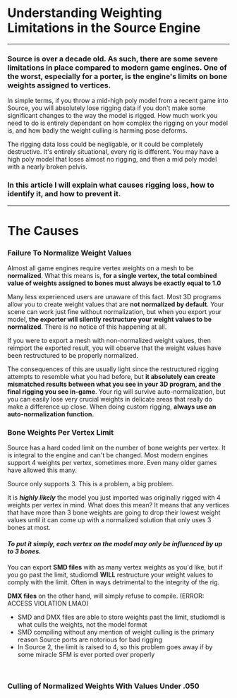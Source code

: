 # Understanding Weighting Limitations in the Source Engine
-----

### Source is over a decade old. As such, there are some severe limitations in place compared to modern game engines. One of the worst, especially for a porter, is the engine's limits on bone weights assigned to vertices.

In simple terms, if you throw a mid-high poly model from a recent game into Source, you will absolutely lose rigging data if you don't make some significant changes to the way the model is rigged. How much work you need to do is entirely dependant on how complex the rigging on your model is, and how badly the weight culling is harming pose deforms.


The rigging data loss could be negligable, or it could be completely destructive. It's entirely situational, every rig is different. You may have a high poly model that loses almost no rigging, and then a mid poly model with a nearly broken pelvis.

### In this article I will explain what causes rigging loss, how to identify it, and how to prevent it.
-----

# The Causes

### Failure To Normalize Weight Values

Almost all game engines require vertex weights on a mesh to be **normalized**. What this means is, **for a single vertex, the total combined value of weights assigned to bones must always be exactly equal to 1.0**

Many less experienced users are unaware of this fact. Most 3D programs allow you to create weight values that are **not normalized by default**. Your scene can work just fine without normalization, but when you export your model, **the exporter will silently restructure your weight values to be normalized**. There is no notice of this happening at all.

If you were to export a mesh with non-normalized weight values, then reimport the exported result, you will observe that the weight values have been restructured to be properly normalized.

The consequences of this are usually light since the restructured rigging attempts to resemble what you had before, but **it absolutely can create mismatched results between what you see in your 3D program, and the final rigging you see in-game**. Your rig will survive auto-normalization,  but you can easily lose very crucial weights in delicate areas that really do make a difference up close. When doing custom rigging, **always use an auto-normalization function.**

### Bone Weights Per Vertex Limit

Source has a hard coded limit on the number of bone weights per vertex. It is integral to the engine and can't be changed.
Most modern engines support 4 weights per vertex, sometimes more. Even many older games have allowed this many.

Source only supports 3. This is a problem, a big problem.

It is _**highly likely**_ the model you just imported was originally rigged with 4 weights per vertex in mind.
What does this mean? It means that any vertices that have more than 3 bone weights are going to drop their lowest weight values until it can come up with a normalized solution that only uses 3 bones at most.

#### _To put it simply, each vertex on the model may only be influenced by up to 3 bones._

You can export **SMD files** with as many vertex weights as you'd like, but if you go past the limit, studiomdl **WILL** restructure your weight values to comply with the limit. Often in ways detrimental to the integrity of the rig.

**DMX files** on the other hand, will simply refuse to compile. (ERROR: ACCESS VIOLATION LMAO)

- SMD and DMX files are able to store weights past the limit, studiomdl is what culls the weights, not the model format
- SMD compiling without any mention of weight culling is the primary reason Source ports are notorious for bad rigging
- In Source 2, the limit is raised to 4, so this problem goes away if by some miracle SFM is ever ported over properly
 

 
### Culling of Normalized Weights With Values Under .050
